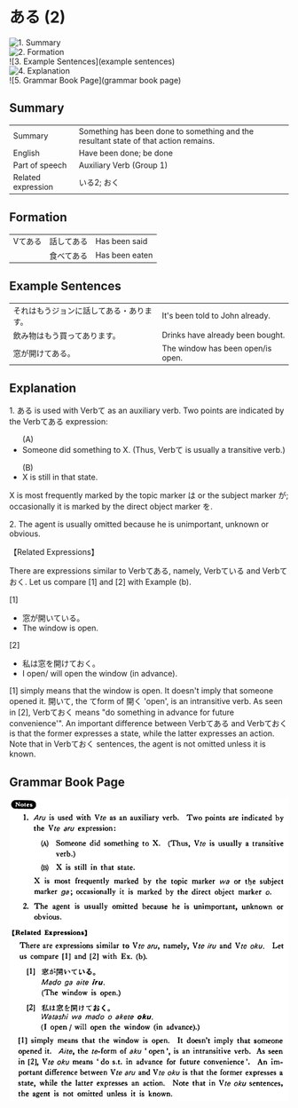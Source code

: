 # ある (2)

![1. Summary](summary)<br>
![2. Formation](formation)<br>
![3. Example Sentences](example sentences)<br>
![4. Explanation](explanation)<br>
![5. Grammar Book Page](grammar book page)<br>


## Summary

<table><tr>   <td>Summary</td>   <td>Something has been done to something and the resultant state of that action remains.</td></tr><tr>   <td>English</td>   <td>Have been done; be done</td></tr><tr>   <td>Part of speech</td>   <td>Auxiliary Verb (Group 1)</td></tr><tr>   <td>Related expression</td>   <td>いる2; おく</td></tr></table>

## Formation

<table class="table"><tbody><tr class="tr head"><td class="td"><span class="bold"><span>Vて</span><span class="bold">ある</span> </span></td><td class="td"><span>話して</span><span class="concept">ある</span> </td><td class="td"><span>Has    been said</span> </td></tr><tr class="tr"><td class="td"><span>&nbsp;</span></td><td class="td"><span>食べて</span><span class="concept">ある</span> </td><td class="td"><span>Has    been eaten</span> </td></tr></tbody></table>

## Example Sentences

<table><tr>   <td>それはもうジョンに話してある・あります。</td>   <td>It's been told to John already.</td></tr><tr>   <td>飲み物はもう買ってあります。</td>   <td>Drinks have already been bought.</td></tr><tr>   <td>窓が開けてある。</td>   <td>The window has been open/is open.</td></tr></table>

## Explanation

<p>1. <span class="cloze">ある</span> is used with Verbて as an auxiliary verb. Two points are indicated by the Verbて<span class="cloze">ある</span> expression:</p>  <ul>(A) <li>Someone did something to X. (Thus, Verbて is usually a transitive verb.)</li> </ul>  <ul>(B) <li>X is still in that state.</li> </ul>  <p>X is most frequently marked by the topic marker は or the subject marker が; occasionally it is marked by the direct object marker を.</p>  <p>2. The agent is usually omitted because he is unimportant, unknown or obvious.</p>  <p>【Related Expressions】</p>  <p>There are expressions similar to Verbて<span class="cloze">ある</span>, namely, Verbている and Verbておく. Let us compare [1] and [2] with Example (b).</p>  <p>[1] </p> <ul> <li>窓が開いている。</li> <li>The window is open.</li> </ul>  <p>[2] </p> <ul> <li>私は窓を開けておく。</li> <li>I open/ will open the window (in advance).</li> </ul>  <p>[1] simply means that the window is open. It doesn't imply that someone opened it. 開いて, the てform of 開く 'open', is an intransitive verb. As seen in [2], Verbておく means "do something in advance for future convenience'". An important difference between Verbて<span class="cloze">ある</span> and Verbておく is that the former expresses a state, while the latter expresses an action. Note that in Verbておく sentences, the agent is not omitted unless it is known.</p>

## Grammar Book Page

![](../img/Basicある2.png)


